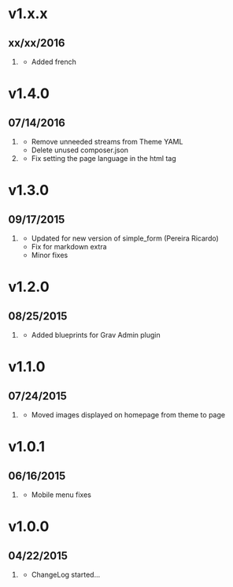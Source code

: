 # v1.x.x
## xx/xx/2016

1. [](#improved)
    * Added french

# v1.4.0
## 07/14/2016

1. [](#improved)
    * Remove unneeded streams from Theme YAML
    * Delete unused composer.json
1. [](#bugfix)
    * Fix setting the page language in the html tag

# v1.3.0
## 09/17/2015

1. [](#improved)
    * Updated for new version of simple_form (Pereira Ricardo)
    * Fix for markdown extra
    * Minor fixes

# v1.2.0
## 08/25/2015

1. [](#improved)
    * Added blueprints for Grav Admin plugin

# v1.1.0
## 07/24/2015

1. [](#improved)
    * Moved images displayed on homepage from theme to page

# v1.0.1
## 06/16/2015

1. [](#bugfix)
    * Mobile menu fixes

# v1.0.0
## 04/22/2015

1. [](#new)
    * ChangeLog started...
